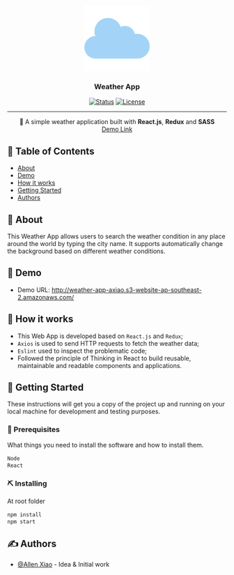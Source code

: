 <p align="center">
  <a href="" rel="noopener">
 <img width=150px height=150px src="public/readme_pic.png" alt="logo"></a>
</p>

<h3 align="center">Weather App</h3>

<div align="center">

[![Status](https://img.shields.io/badge/status-active-success.svg)]()
[![License](https://img.shields.io/badge/license-MIT-blue.svg)](/LICENSE)

</div>

---

<p align="center"> 🍔 A simple weather application built with <b>React.js</b>, <b>Redux</b> and <b>SASS</b>
<br>
<a href="http://weather-app-axiao.s3-website-ap-southeast-2.amazonaws.com/">Demo Link</a>
</p>

## 📝 Table of Contents

- [About](#about)
- [Demo](#demo)
- [How it works](#working)
- [Getting Started](#getting_started)
- [Authors](#authors)

## 🧐 About <a name = "about"></a>

This Weather App allows users to search the weather condition in any place around the world by typing the city name. It supports automatically change the background based on different weather conditions.

## 🎥 Demo <a name = "demo"></a>
- Demo URL: http://weather-app-axiao.s3-website-ap-southeast-2.amazonaws.com/

## 💭 How it works <a name = "working"></a>

- This Web App is developed based on `React.js` and `Redux`;
- `Axios` is used to send HTTP requests to fetch the weather data;
- `Eslint` used to inspect the problematic code;
- Followed the principle of Thinking in React to build reusable, maintainable and readable components and applications.


## 🏁 Getting Started <a name = "getting_started"></a>

These instructions will get you a copy of the project up and running on your local machine for development and testing purposes.

### 🔧 Prerequisites

What things you need to install the software and how to install them.

```
Node
React
```

### ⛏️ Installing

At root folder
```
npm install
npm start
```

## ✍️ Authors <a name = "authors"></a>

- [@Allen Xiao](https://github.com/pengfei123xiao) - Idea & Initial work